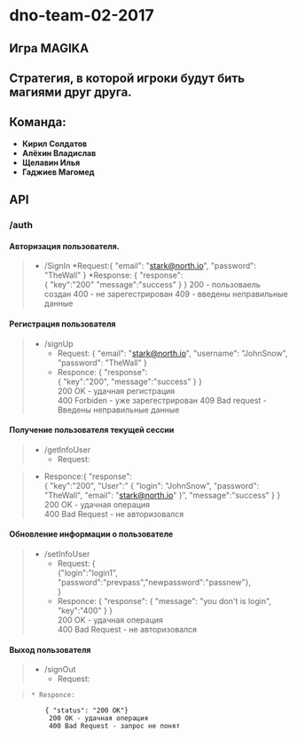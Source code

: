 # dno-team-02-2017
## Игра MAGIKA
## Стратегия, в которой игроки будут бить магиями друг друга. 
## Команда:
  * **Кирил Солдатов**
  * **Алёхин Владислав**
  * **Щелавин Илья**
  * **Гаджиев Магомед**

## API
###  /auth
#### Авторизация пользователя.
>* /SignIn
>     *Request:{ "email": "stark@north.io", "password": "TheWall" }
>     *Response: {
	            "response":		
  	         	{
 				"key":"200"
				"message":"success"
         	        }
	          }
                  200 - пользоваель создан
                  400 - не зарегестрирован
                  409 - введены неправильные данные
		  
#### Регистрация пользователя  
>* /signUp
>    * Request: { "email": "stark@north.io", "username": "JohnSnow", "password": "TheWall" }
>    * Responce:
        {
		"response":		
  			{
				"key":"200",
				"message":"success"
		}
	}       
         200 OK - удачная регистрация  
         400 Forbiden - уже зарегестрирован
	 409 Bad request - Введены неправильные данные
#### Получение пользователя текущей сессии  
>* /getInfoUser
>    * Request: 
            
>    * Responce:{
                  "response":		
                    {
                    "key":"200",
                    "User":"
                      {
                        "login\": "JohnSnow", 
                        "password": "TheWall",
                         "email": "stark@north.io"
                    }”,
                    "message":"success"
                  }
                }  
             200 OK - удачная операция  
             400 Bad Request - не авторизовался 

#### Обновление информации о пользователе  
>* /setInfoUser
>    * Request: 
            {  
                {"login":"login1", "password":"prevpass","newpassword":"passnew"},  
            }  
>    * Responce:
                  {
                        "response":
                        {
                          "message": "you don't is login",
                          "key":"400"
                        }
                      }            
                      200 OK - удачная операция  
                      400 Bad Request - не авторизовался
#### Выход пользователя  
>* /signOut
>     * Request: 

>     * Responce:
             { "status": "200 OK"}        
              200 OK - удачная операция  
              400 Bad Request - запрос не понят



